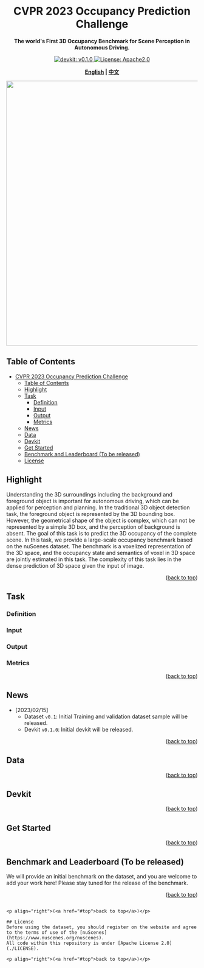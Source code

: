<div id="top" align="center">

# CVPR 2023 Occupancy Prediction Challenge
**The world's First 3D Occupancy Benchmark for Scene Perception in Autonomous Driving.**


<a href="#devkit">
  <img alt="devkit: v0.1.0" src="https://img.shields.io/badge/devkit-v0.1.0-blueviolet"/>
</a>
<a href="#license">
  <img alt="License: Apache2.0" src="https://img.shields.io/badge/license-Apache%202.0-blue.svg"/>
</a>

**[English](./README.md) | [中文](./README-zh-hans.md)**


<img src="./figs/occupanc_1.gif" width="696px">

</div>

## Table of Contents
- [CVPR 2023 Occupancy Prediction Challenge](#cvpr-2023-occupancy-prediction-challenge)
  - [Table of Contents](#table-of-contents)
  - [Highlight](#highlight)
  - [Task](#task)
    - [Definition](#definition)
    - [Input](#input)
    - [Output](#output)
    - [Metrics](#metrics)
  - [News](#news)
  - [Data](#data)
  - [Devkit](#devkit)
  - [Get Started](#get-started)
  - [Benchmark and Leaderboard (To be released)](#benchmark-and-leaderboard-to-be-released)
  - [License](#license)

## Highlight


Understanding the 3D surroundings including the background and foreground object is important for autonomous driving, which can be applied for perception and planning. In the traditional 3D object detection task, the foreground object is represented by the 3D bounding box. However, the geometrical shape of the object is complex, which can not be represented by a simple 3D box, and the perception of background is absent. The goal of this task is to predict the 3D occupancy of the complete scene. In this task, we provide a large-scale occupancy benchmark based on the nuScenes dataset. The benchmark is a voxelized representation of the 3D space, and the occupancy state and semantics of voxel in 3D space are jointly estimated in this task. The complexity of this task lies in the dense prediction of 3D space given the input of image.


<p align="right">(<a href="#top">back to top</a>)</p>

## Task

### Definition

### Input

### Output

### Metrics



<p align="right">(<a href="#top">back to top</a>)</p>

## News
- [2023/02/15]
  * Dataset `v0.1`: Initial Training and validation dataset sample will be released.
  * Devkit `v0.1.0`: Initial devkit will be released.

<p align="right">(<a href="#top">back to top</a>)</p>

## Data


<p align="right">(<a href="#top">back to top</a>)</p>

## Devkit

<p align="right">(<a href="#top">back to top</a>)</p>

## Get Started

<p align="right">(<a href="#top">back to top</a>)</p>

## Benchmark and Leaderboard (To be released)
We will provide an initial benchmark on the dataset, and you are welcome to add your work here!
Please stay tuned for the release of the benchmark.



<p align="right">(<a href="#top">back to top</a>)</p>



```

<p align="right">(<a href="#top">back to top</a>)</p>

## License
Before using the dataset, you should register on the website and agree to the terms of use of the [nuScenes](https://www.nuscenes.org/nuscenes).
All code within this repository is under [Apache License 2.0](./LICENSE).

<p align="right">(<a href="#top">back to top</a>)</p>
